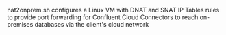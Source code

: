 nat2onprem.sh configures a Linux VM with DNAT and SNAT IP Tables rules to provide port forwarding for Confluent Cloud Connectors to reach on-premises databases via the client's cloud network
